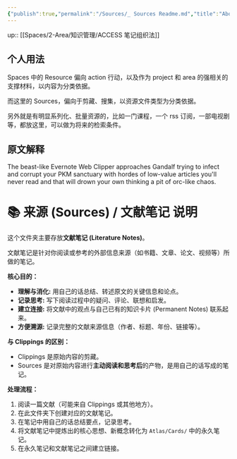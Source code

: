 ```yaml
---
{"publish":true,"permalink":"/Sources/_ Sources Readme.md","title":"About Sources","created":"2022-06-22","modified":"2024-10-22","published":"2025-07-15T19:45:01.025+08:00","tags":["workflow"],"cssclasses":""}
---
```



up:: [[Spaces/2-Area/知识管理/ACCESS 笔记组织法]]

## 个人用法

Spaces 中的 Resource 偏向 action 行动，以及作为 project 和 area 的强相关的支撑材料，以内容为分类依据。

而这里的 Sources，偏向于剪藏、搜集，以资源文件类型为分类依据。

另外就是有明显系列化、批量资源的，比如一门课程，一个 rss 订阅，一部电视剧等，都放这里，可以做为将来的检索条件。

## 原文解释

The beast-like Evernote Web Clipper approaches Gandalf trying to infect and corrupt your PKM sanctuary with hordes of low-value articles you'll never read and that will drown your own thinking a pit of orc-like chaos.

# 📚 来源 (Sources) / 文献笔记 说明

这个文件夹主要存放**文献笔记 (Literature Notes)**。

文献笔记是针对你阅读或参考的外部信息来源（如书籍、文章、论文、视频等）所做的笔记。

**核心目的：**

*   **理解与消化:** 用自己的话总结、转述原文的关键信息和论点。
*   **记录思考:** 写下阅读过程中的疑问、评论、联想和启发。
*   **建立连接:** 将文献中的观点与自己已有的知识卡片 (Permanent Notes) 联系起来。
*   **方便溯源:** 记录完整的文献来源信息（作者、标题、年份、链接等）。

**与 Clippings 的区别：**

*   Clippings 是原始内容的剪藏。
*   Sources 是对原始内容进行**主动阅读和思考后**的产物，是用自己的话写成的笔记。

**处理流程：**

1.  阅读一篇文献（可能来自 Clippings 或其他地方）。
2.  在此文件夹下创建对应的文献笔记。
3.  在笔记中用自己的话总结要点，记录思考。
4.  将文献笔记中提炼出的核心思想、新概念转化为 `Atlas/Cards/` 中的永久笔记。
5.  在永久笔记和文献笔记之间建立链接。